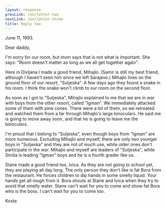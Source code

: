 ```yaml
---
layout: response
prevLink: /en/letter-two
nextLink: /en/letter-three
title: Reply two
---
```


<div class="Response-date">June 11, 1993.</div>

Dear daddy,

I'm sorry for our room, but mom says that is not what is important. She says: "Room doesn't matter as long as we all get together again".

Here in Divljana I made a good friend, Mihajlo. (Samir is still my best friend, although I haven't seen him since we left Sarajevo.) Mihajlo lives on the ground floor of our resort, "Sutjeska". A few days ago they found a snake in his room. I think the snake won't climb to our room on the second floor.

As soon as I got to "Sutjeska", Mihajlo explained to me that we are in war with boys from the other resort, called "Igman". We immediately attacked some of them with pine cones. There were a lot of them, so we retreated and watched them from a far through Mihajlo's large binoculars. He said me is going to move away soon, and that he is going to leave me the binoculars.

I'm proud that I belong to "Sutjeska", even though boys from "Igman" are more numerous. Excluding Mihajlo and myself, there are only two younger boys in "Sutjeska" and they are not of much use, while older ones don't participate in the war. Mihajlo and myself are leaders of "Sutjeska", while Siniša is leading "Igman" boys and he is a fourth grader like us.

Stane made a good friend too, Ivica. As they are not going to school yet, they are playing all day long. The only person they don't like is fat Bora from the restaurant. He forces children to dip hands in some smelly liquid. Your hands get all rough from it. Bora shouts at Stane and Ivica when they try to avoid that smelly water. Stane can't wait for you to come and show fat Bora who is the boss. I can't wait for you to come too.

<div class="Response-signature">Kosta</div>
